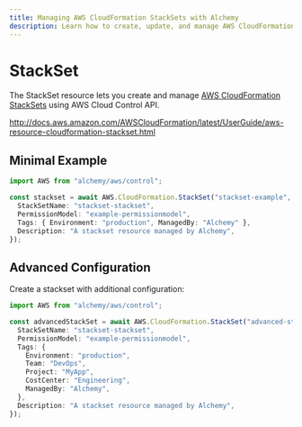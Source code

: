 ```yaml
---
title: Managing AWS CloudFormation StackSets with Alchemy
description: Learn how to create, update, and manage AWS CloudFormation StackSets using Alchemy Cloud Control.
---
```


# StackSet

The StackSet resource lets you create and manage [AWS CloudFormation StackSets](https://docs.aws.amazon.com/cloudformation/latest/userguide/) using AWS Cloud Control API.

http://docs.aws.amazon.com/AWSCloudFormation/latest/UserGuide/aws-resource-cloudformation-stackset.html

## Minimal Example

```ts
import AWS from "alchemy/aws/control";

const stackset = await AWS.CloudFormation.StackSet("stackset-example", {
  StackSetName: "stackset-stackset",
  PermissionModel: "example-permissionmodel",
  Tags: { Environment: "production", ManagedBy: "Alchemy" },
  Description: "A stackset resource managed by Alchemy",
});
```

## Advanced Configuration

Create a stackset with additional configuration:

```ts
import AWS from "alchemy/aws/control";

const advancedStackSet = await AWS.CloudFormation.StackSet("advanced-stackset", {
  StackSetName: "stackset-stackset",
  PermissionModel: "example-permissionmodel",
  Tags: {
    Environment: "production",
    Team: "DevOps",
    Project: "MyApp",
    CostCenter: "Engineering",
    ManagedBy: "Alchemy",
  },
  Description: "A stackset resource managed by Alchemy",
});
```

